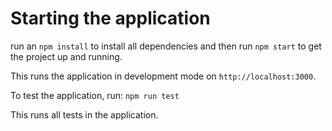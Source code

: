 # Starting the application

run an `npm install` to install all dependencies and then run `npm start` to get the project up and running.

This runs the application in development mode on `http://localhost:3000`.

To test the application, run: `npm run test`

This runs all tests in the application.
